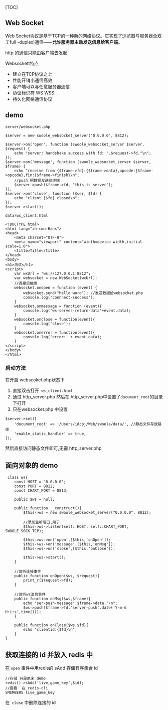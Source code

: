 [TOC]

## Web Socket 
Web Socket协议是基于TCP的一种新的网络协议。它实现了浏览器与服务器全双工full -duplex)通信——**允许服务器主动发送信息给客户端**。

http 的通信只能由客户端去发起

Websockett特点
- 建立在TCP协议之上
- 性能开销小通信高效
- 客户端可以与任意服务器通信
- 协议标识符 WS WSS
- 持久化网络通信协议

## demo
`server/websocket.php`

```
$server = new swoole_websocket_server("0.0.0.0", 8812);

$server->on('open', function (swoole_websocket_server $server, $request) {
    echo "server: handshake success with fd: ".$request->fd."\n";
});
$server->on('message', function (swoole_websocket_server $server, $frame) {
    echo "receive from {$frame->fd}:{$frame->data},opcode:{$frame->opcode},fin:{$frame->finish}\n";
    //push 把数据发送给终端
    $server->push($frame->fd, "this is server");
});
$server->on('close', function ($ser, $fd) {
    echo "client {$fd} closed\n";
});
$server->start();
```

`data/ws_client.html`
```
<!DOCTYPE html>
<html lang="zh-cmn-Hans">
<head>
    <meta charset="UTF-8">
    <meta name="viewport" content="width=device-width,initial-scale=1.0">
    <title>Title</title>
</head>
<body>
<h1>测试</h1>
<script>
    var wxUrl = "ws://127.0.0.1:8812";
    var websocket = new WebSocket(wxUrl);
    //连接后触发
    websocket.onopen = function (event) {
        websocket.send("hello word"); //发送数据给websocket.php
        console.log("connnect-success");
    }
    websocket.onmessage = function (event){
        console.log('ws-server-return-data'+event.data);
    }
    websocket.onclose = function(event){
        console.log('close');
    }
    websocket.onerror = function(event){
        console.log('error:' + event.data);
    }
</script>
</body>
</html>
```

### 启动方法
在开启 webscoket.php状态下

1. 直接双击打开` ws_client.html` 
2. 通过 http_server.php 
然后在 http_server.php中设置了`document_root`的目录下打开
3. 只在websocket.php 中设置
```
$server->set([
    'document_root' => '/Users/idcpj/Web/swoole/data/', //静态文件存放路径
    'enable_static_handler' => true,
]);
```
然后直接访问静态文件即可,无需 http_server.php

## 面向对象的 demo
```
 class ws{
    const HOST = '0.0.0.0';
    const PORT = 8812;
    const CHART_PORT = 8813;

    public $ws = null;

    public function __construct(){
        $this->ws = new swoole_websocket_server("0.0.0.0", 8812);
        
        //添加监听端口,用于 
        $this->ws->listen(self::HOST, self::CHART_PORT, SWOOLE_SOCK_TCP);
        
        $this->ws->on('open',[$this,'onOpen']);
        $this->ws->on('message',[$this,'onMsg']);
        $this->ws->on('close',[$this,'onClose']);

        $this->ws->start();
    }

    //监听连接事件
    public function onOpen($ws, $request){
        print_r($request->fd);
    }

    //监听ws消息事件
    public function onMsg($ws,$frame){
        echo "ser-push-message".$frame->data."\n";
        $ws->push($frame->fd,'server-push'.date('Y-m-d H:i:s',time()));
    }

    public function onClose($ws,$fd){
        echo "clientid:{$fd}\n";
    }
}
```

## 获取连接的 id 并放入 redis 中
在 `open` 事件中用redis的 sAdd  存储有序集合 id
```
//存储 只是原来 demo
redis()->sAdd('live_game_key',$id);
//查看  在 redis-cli  
SMEMBERS live_game_key
```

在` close` 中删除连接的 id